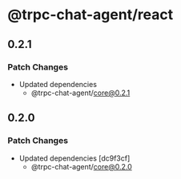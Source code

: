 # @trpc-chat-agent/react

## 0.2.1

### Patch Changes

- Updated dependencies
  - @trpc-chat-agent/core@0.2.1

## 0.2.0

### Patch Changes

- Updated dependencies [dc9f3cf]
  - @trpc-chat-agent/core@0.2.0
